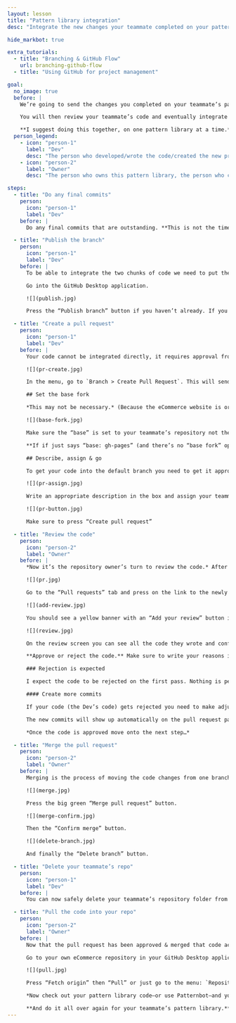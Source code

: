 ```yaml
---
layout: lesson
title: "Pattern library integration"
desc: "Integrate the new changes your teammate completed on your pattern library into your version."

hide_markbot: true

extra_tutorials:
  - title: "Branching & GitHub Flow"
    url: branching-github-flow
  - title: "Using GitHub for project management"

goal:
  no_image: true
  before: |
    We’re going to send the changes you completed on your teammate’s pattern library to them using a pull request.

    You will then review your teammate’s code and eventually integrate it into the original pattern library.

    **I suggest doing this together, on one pattern library at a time.** After you complete one person’s move to the next person’s.
  person_legend:
    - icon: "person-1"
      label: "Dev"
      desc: "The person who developed/wrote the code/created the new product details page."
    - icon: "person-2"
      label: "Owner"
      desc: "The person who owns this pattern library, the person who created all the patterns."

steps:
  - title: "Do any final commits"
    person:
      icon: "person-1"
      label: "Dev"
    before: |
      Do any final commits that are outstanding. **This is not the time to write more code—it should already be done.** But if there are changes that you forgot to commit do them now.

  - title: "Publish the branch"
    person:
      icon: "person-1"
      label: "Dev"
    before: |
      To be able to integrate the two chunks of code we need to put the new chunk up on GitHub.

      Go into the GitHub Desktop application.

      ![](publish.jpg)

      Press the “Publish branch” button if you haven’t already. If you have done it when working previously make sure to push.

  - title: "Create a pull request"
    person:
      icon: "person-1"
      label: "Dev"
    before: |
      Your code cannot be integrated directly, it requires approval from your teammate. We go through this approval process with a pull request.

      ![](pr-create.jpg)

      In the menu, go to `Branch > Create Pull Request`. This will send you to GitHub’s website.

      ## Set the base fork

      *This may not be necessary.* (Because the eCommerce website is originally forked from the Learn the Web repository you can create pull request against that even earlier version.)

      ![](base-fork.jpg)

      Make sure the “base” is set to your teammate’s repository not the original Learn the Web repo (`acgd-webdev-4`).

      **If if just says “base: gh-pages” (and there’s no “base fork” option) then move along.**

      ## Describe, assign & go

      To get your code into the default branch you need to get it approved.

      ![](pr-assign.jpg)

      Write an appropriate description in the box and assign your teammate as the reviewer.

      ![](pr-button.jpg)

      Make sure to press “Create pull request”

  - title: "Review the code"
    person:
      icon: "person-2"
      label: "Owner"
    before: |
      *Now it’s the repository owner’s turn to review the code.* After reviewing the code we can move on to integrating it back into the original codebase.

      ![](pr.jpg)

      Go to the “Pull requests” tab and press on the link to the newly created pull request.

      ![](add-review.jpg)

      You should see a yellow banner with an “Add your review” button in it—press the button.

      ![](review.jpg)

      On the review screen you can see all the code they wrote and confirm it looks okay. If you want to see what it looks like, it’s most easiest to look at it on their screen. *If you want to look at the final product on your own computer call the teacher over for assistance.*

      **Approve or reject the code.** Make sure to write your reasons in the text box; be polite and helpful.

      ### Rejection is expected

      I expect the code to be rejected on the first pass. Nothing is perfect the first time.

      #### Create more commits

      If your code (the Dev’s code) gets rejected you need to make adjustments—on your own computer. Commit them to your `product-details` branch and push them to GitHub.

      The new commits will show up automatically on the pull request page and the repo owner can do another code review.

      *Once the code is approved move onto the next step…*

  - title: "Merge the pull request"
    person:
      icon: "person-2"
      label: "Owner"
    before: |
      Merging is the process of moving the code changes from one branch into another.

      ![](merge.jpg)

      Press the big green “Merge pull request” button.

      ![](merge-confirm.jpg)

      Then the “Confirm merge” button.

      ![](delete-branch.jpg)

      And finally the “Delete branch” button.

  - title: "Delete your teammate’s repo"
    person:
      icon: "person-1"
      label: "Dev"
    before: |
      You can now safely delete your teammate’s repository folder from your computer and remove it from the GitHub Desktop application.

  - title: "Pull the code into your repo"
    person:
      icon: "person-2"
      label: "Owner"
    before: |
      Now that the pull request has been approved & merged that code actually exists inside your `gh-pages`.

      Go to your own eCommerce repository in your GitHub Desktop application. Make sure you are on the `gh-pages` branch. Then pull the code.

      ![](pull.jpg)

      Press “Fetch origin” then “Pull” or just go to the menu: `Repository > Pull`

      *Now check out your pattern library code—or use Patternbot—and you should see the page your teammate created.*

      **And do it all over again for your teammate’s pattern library.**
---
```

